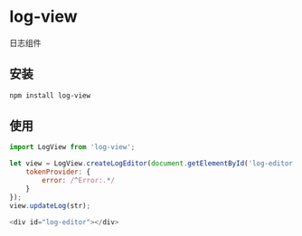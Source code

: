 # log-view
日志组件

## 安装
```bash
npm install log-view
```
## 使用
```javascript
import LogView from 'log-view';

let view = LogView.createLogEditor(document.getElementById('log-editor'), {
    tokenProvider: {
        error: /^Error:.*/
    }
});
view.updateLog(str);

<div id="log-editor"></div>
```
